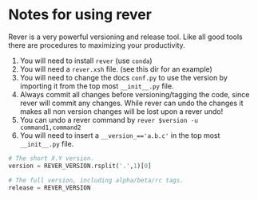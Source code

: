 # Notes for using rever
Rever is a very powerful versioning and release tool. Like all good tools there are procedures to maximizing your productivity.

1. You will need to install `rever` (use `conda`)
1. You will need a `rever.xsh` file. (see this dir for an example)
1. You will need to change the docs `conf.py` to use the version by importing it from the top most `__init__.py` file.
1. Always commit all changes before versioning/tagging the code, since rever will commit any changes. While rever can undo the changes it makes all non version changes will be lost upon a rever undo!
1. You can undo a rever command by `rever $version -u command1,command2`
1. You will need to insert a `__version_=='a.b.c'` in the top most `__init__.py` file.
```python
# The short X.Y version.
version = REVER_VERSION.rsplit('.',1)[0]

# The full version, including alpha/beta/rc tags.
release = REVER_VERSION
```